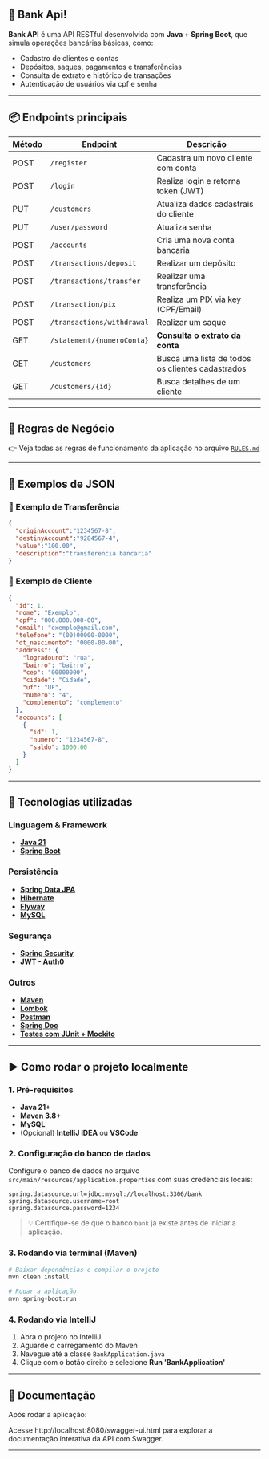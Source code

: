 ## 🏦 Bank Api!

**Bank API** é uma API RESTful desenvolvida com **Java + Spring Boot**, que simula operações bancárias básicas, como:

- Cadastro de clientes e contas
- Depósitos, saques, pagamentos e transferências
- Consulta de extrato e histórico de transações
- Autenticação de usuários via cpf e senha

--- 
## 📦 Endpoints principais

| Método | Endpoint                   | Descrição                                       |
|--------|----------------------------|-------------------------------------------------|
| POST   | `/register`                | Cadastra um novo cliente com conta              |
| POST   | `/login`                   | Realiza login e retorna token (JWT)             |
| PUT    | `/customers`               | Atualiza dados cadastrais do cliente            |
| PUT    | `/user/password`           | Atualiza senha                                  |
| POST   | `/accounts`                | Cria uma nova conta bancaria                    |
| POST   | `/transactions/deposit`    | Realizar um depósito                            |
| POST   | `/transactions/transfer`   | Realizar uma transferência                      |
| POST   | `/transaction/pix`         | Realiza um PIX via key (CPF/Email)              |
| POST   | `/transactions/withdrawal` | Realizar um saque                               |
| GET    | `/statement/{numeroConta}` | **Consulta o extrato da conta**                 |
| GET    | `/customers`               | Busca uma lista de todos os clientes cadastrados |
| GET    | `/customers/{id}`          | Busca detalhes de um cliente                    |
---
## 📘 Regras de Negócio

👉 Veja todas as regras de funcionamento da aplicação no arquivo [`RULES.md`](./RULES.md)

--- 

## 📄 Exemplos de JSON
### 🔄 Exemplo de Transferência
```json
{
  "originAccount":"1234567-8",
  "destinyAccount":"9284567-4",
  "value":"100.00",
  "description":"transferencia bancaria"
}


```

### 🧑 Exemplo de Cliente
```json
{
  "id": 1,
  "nome": "Exemplo",
  "cpf": "000.000.000-00",
  "email": "exemplo@gmail.com",
  "telefone": "(00)00000-0000",
  "dt_nascimento": "0000-00-00",
  "address": {
    "logradouro": "rua",
    "bairro": "bairro",
    "cep": "00000000",
    "cidade": "Cidade",
    "uf": "UF",
    "numero": "4",
    "complemento": "complemento"
  },
  "accounts": [
    {
      "id": 1,
      "numero": "1234567-8",
      "saldo": 1000.00
    }
  ]
}
```
---
## 🚀 Tecnologias utilizadas

### Linguagem & Framework
- **[Java 21](https://www.oracle.com/java)**
- **[Spring Boot](https://spring.io/projects/spring-boot)**

### Persistência
- **[Spring Data JPA](https://spring.io/projects/spring-boot)**
- **[Hibernate](https://hibernate.org)**
- **[Flyway](https://flywaydb.org)**
- **[MySQL](https://www.mysql.com)**
### Segurança
- **[Spring Security](https://spring.io/projects/spring-boot)**
- **JWT - Auth0**
### Outros
- **[Maven](https://maven.apache.org)**
- **[Lombok](https://projectlombok.org)**
- **[Postman]()**
- **[Spring Doc]()**
- **[Testes com JUnit + Mockito]()**

<!-- - **[Swagger (documentação)]()** -->


---
## ▶️ Como rodar o projeto localmente

### 1. Pré-requisitos

- **Java 21+**
- **Maven 3.8+**
- **MySQL**
- (Opcional) **IntelliJ IDEA** ou **VSCode**

### 2. Configuração do banco de dados

Configure o banco de dados no arquivo `src/main/resources/application.properties` com suas credenciais locais:

```properties
spring.datasource.url=jdbc:mysql://localhost:3306/bank
spring.datasource.username=root
spring.datasource.password=1234
```

> 💡 Certifique-se de que o banco `bank` já existe antes de iniciar a aplicação.

### 3. Rodando via terminal (Maven)

```bash
# Baixar dependências e compilar o projeto
mvn clean install

# Rodar a aplicação
mvn spring-boot:run
```

### 4. Rodando via IntelliJ

1. Abra o projeto no IntelliJ
2. Aguarde o carregamento do Maven
3. Navegue até a classe `BankApplication.java`
4. Clique com o botão direito e selecione **Run 'BankApplication'**



--- 

## 📄 Documentação

Após rodar a aplicação:

Acesse http://localhost:8080/swagger-ui.html para explorar a documentação interativa da API com Swagger.

--- 

